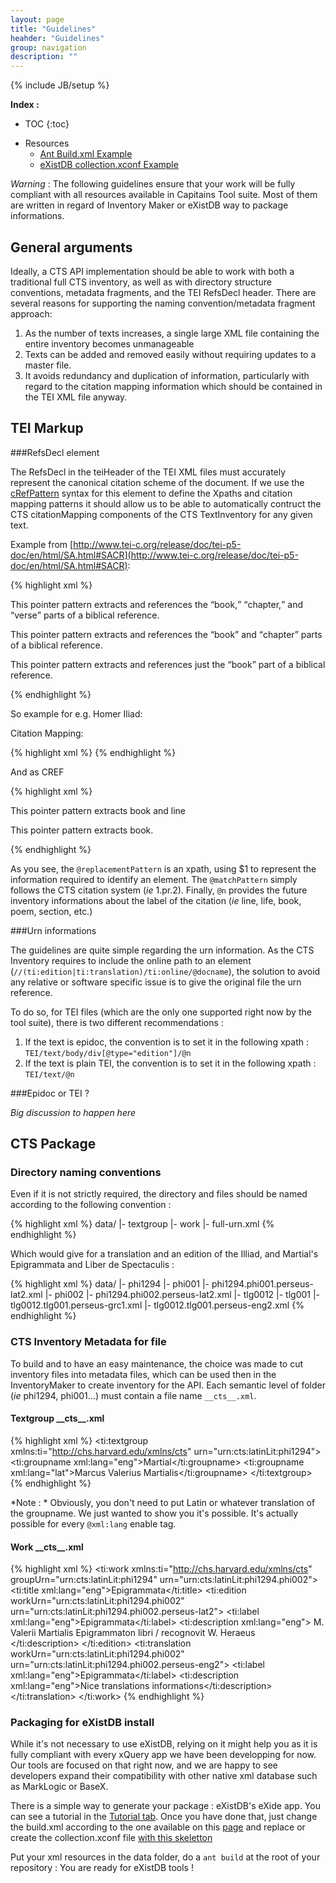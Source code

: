 ```yaml
---
layout: page
title: "Guidelines"
heahder: "Guidelines"
group: navigation
description: ""
---
```

{% include JB/setup %}

**Index :**

* TOC
{:toc}
- Resources 
    - [Ant Build.xml Example](build.html)
    - [eXistDB collection.xconf Example](xconf.html)


*Warning* : The following guidelines ensure that your work will be fully compliant with all resources available in Capitains Tool suite. Most of them are written in regard of Inventory Maker or eXistDB way to package informations.

## General arguments

Ideally, a CTS API implementation should be able to work with both a traditional full CTS inventory, as well as with directory structure conventions, metadata fragments, and the TEI RefsDecl header. There are several reasons for supporting the naming convention/metadata fragment approach:

1. As the number of texts increases, a single large XML file containing the entire inventory becomes unmanageable
2. Texts can be added and removed easily without requiring updates to a master file.
3. It avoids redundancy and duplication of information, particularly with regard to the citation mapping information which should be contained in the TEI XML file anyway.

## TEI Markup

###RefsDecl element


The RefsDecl in the teiHeader of the TEI XML files must accurately represent the canonical citation scheme of the document. If we use the [cRefPattern](http://www.tei-c.org/release/doc/tei-p5-doc/en/html/ref-cRefPattern.html) syntax for this element to define the Xpaths and citation mapping patterns it should allow us to be able to automatically contruct the CTS citationMapping components of the CTS TextInventory for any given text.

Example from [http://www.tei-c.org/release/doc/tei-p5-doc/en/html/SA.html#SACR](http://www.tei-c.org/release/doc/tei-p5-doc/en/html/SA.html#SACR):

{% highlight xml %}
<refsDecl xml:id="biblical">
 <cRefPattern matchPattern="(.+) (.+):(.+)"
  replacementPattern="#xpath(//div[@n='$1']/div[$2]/div[$3])">
  <p>This pointer pattern extracts and references the <q>book,</q>
   <q>chapter,</q> and <q>verse</q> parts of a biblical reference.</p>
 </cRefPattern>
 <cRefPattern matchPattern="(.+) (.+)"
  replacementPattern="#xpath(//div[@n='$1']/div[$2])">
  <p>This pointer pattern extracts and references the <q>book</q> and
  <q>chapter</q> parts of a biblical reference.</p>
 </cRefPattern>
 <cRefPattern matchPattern="(.+)"
  replacementPattern="#xpath(//div[@n='$1'])">
  <p>This pointer pattern extracts and references just the <q>book</q>
     part of a biblical reference.</p>
 </cRefPattern>
</refsDecl>
{% endhighlight %}

So example for e.g. Homer Iliad:

Citation Mapping:

{% highlight xml %}
 <citationMapping>
    <citation label="Book" xpath="/tei:div1[@n='?']" scope="/tei:TEI/tei:text/tei:body">
        <citation label="Line" xpath="//tei:l[@n='?']"
            scope="/tei:TEI/tei:text/tei:body/tei:div1[@n='?']"/>
    </citation>
</citationMapping>
{% endhighlight %}

And as CREF

{% highlight xml %}
<refsDecl n="CTS">
 <cRefPattern 
   n="line"
   matchPattern="(.+).(.+)"
   replacementPattern="#xpath(/tei:TEI/tei:text/tei:body/tei:div[@n='$1']//tei:l[@n='$2'])">
  <p>This pointer pattern extracts book and line</p>
 </cRefPattern>
 <cRefPattern 
   n="book"
   matchPattern="(.+)"
   replacementPattern="#xpath(/tei:TEI/tei:text/tei:body/tei:div[@n='$1'])">
  <p>This pointer pattern extracts book.</p>
 </cRefPattern>
</refsDecl>
{% endhighlight %}

As you see, the `@replacementPattern` is an xpath, using $1 to represent the information required to identify an element. The `@matchPattern` simply follows the CTS citation system (*ie* 1.pr.2). Finally, `@n` provides the future inventory informations about the label of the citation (*ie* line, life, book, poem, section, etc.)

###Urn informations

The guidelines are quite simple regarding the urn information. As the CTS Inventory requires to include the online path to an element (`//(ti:edition|ti:translation)/ti:online/@docname`), the solution to avoid any relative or software specific issue is to give the original file the urn reference.

To do so, for TEI files (which are the only one supported right now by the tool suite), there is two different recommendations :

1. If the text is epidoc, the convention is to set it in the following xpath : `TEI/text/body/div[@type="edition"]/@n` 
2. If the text is plain TEI, the convention is to set it in the following xpath : `TEI/text/@n`

###Epidoc or TEI ?

*Big discussion to happen here*

## CTS Package

### Directory naming conventions

Even if it is not strictly required, the directory and files should be named according to the following convention :

{% highlight xml %}
data/
    |- textgroup
        |- work
            |- full-urn.xml
{% endhighlight %}

Which would give for a translation and an edition of the Illiad, and Martial's Epigrammata and Liber de Spectaculis :

{% highlight xml %}
data/
    |- phi1294
        |- phi001
            |- phi1294.phi001.perseus-lat2.xml
        |- phi002
            |- phi1294.phi002.perseus-lat2.xml
    |- tlg0012
        |- tlg001
            |- tlg0012.tlg001.perseus-grc1.xml
            |- tlg0012.tlg001.perseus-eng2.xml
{% endhighlight %}

### CTS Inventory Metadata for file

To build and to have an easy maintenance, the choice was made to cut inventory files into metadata files, which can be used then in the InventoryMaker to create inventory for the API. Each semantic level of folder (*ie* phi1294, phi001...) must contain a file name `__cts__.xml`.

#### Textgroup \_\_cts\_\_.xml 

{% highlight xml %}
<ti:textgroup xmlns:ti="http://chs.harvard.edu/xmlns/cts" urn="urn:cts:latinLit:phi1294">
    <ti:groupname xml:lang="eng">Martial</ti:groupname>
    <ti:groupname xml:lang="lat">Marcus Valerius Martialis</ti:groupname>
</ti:textgroup>
{% endhighlight %}

*Note : * Obviously, you don't need to put Latin or whatever translation of the groupname. We just wanted to show you it's possible. It's actually possible for every `@xml:lang` enable tag.

#### Work \_\_cts\_\_.xml 

{% highlight xml %}
<ti:work xmlns:ti="http://chs.harvard.edu/xmlns/cts" groupUrn="urn:cts:latinLit:phi1294" urn="urn:cts:latinLit:phi1294.phi002">
    <ti:title xml:lang="eng">Epigrammata</ti:title>
    <!-- For each "text", either edition or translation, there should be a ti:edition or ti:translation node -->
    <ti:edition workUrn="urn:cts:latinLit:phi1294.phi002" urn="urn:cts:latinLit:phi1294.phi002.perseus-lat2">
        <ti:label xml:lang="eng">Epigrammata</ti:label>
        <ti:description xml:lang="eng">
            M. Valerii Martialis Epigrammaton libri / recognovit W. Heraeus
        </ti:description>
        <!-- 
            As you can see, there is no <online /> tag here.
            Simply because they are environment dependant.
            And so they are generated upon full inventory generation, hence the cRefPattern convention
        -->
    </ti:edition>
    <ti:translation workUrn="urn:cts:latinLit:phi1294.phi002" urn="urn:cts:latinLit:phi1294.phi002.perseus-eng2">
        <ti:label xml:lang="eng">Epigrammata</ti:label>
        <ti:description xml:lang="eng">Nice translations informations</ti:description>
    </ti:translation>
</ti:work>
{% endhighlight %}

### Packaging for eXistDB install

While it's not necessary to use eXistDB, relying on it might help you as it is fully compliant with every xQuery app we have been developping for now. Our tools are focused on that right now, and we are happy to see developers expand their compatibility with other native xml database such as MarkLogic or BaseX.

There is a simple way to generate your package : eXistDB's eXide app. You can see a tutorial in the [Tutorial tab](../tutorial.html). Once you have done that, just change the build.xml according to the one available on this [page](build.html) and replace or create the collection.xconf file [with this skeletton](xconf.md)

Put your xml resources in the data folder, do a `ant build` at the root of your repository : You are ready for eXistDB tools !